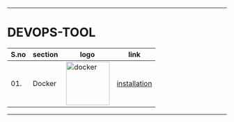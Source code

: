 ----
# DEVOPS-TOOL


| S.no | section | logo | link |
| --- | --- | --- | --- |
| 01. | Docker | <img align="right" src="https://user-images.githubusercontent.com/51878265/200594916-47ba8a4c-fb94-4953-b179-dfb542df9499.png" height="100" alt="docker">  | [installation](https://github.com/yuva19102003/DEVOPS-TOOL/tree/master/Docker) |


----
